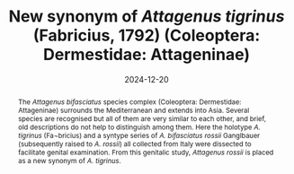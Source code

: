 ---
title: 'New synonym of <i>Attagenus tigrinus</i> (Fabricius, 1792) (Coleoptera: Dermestidae: Attageninae)'
date: '2024-12-20'
doi: ''
journal: Insecta Mundi
issue: '1092'
pagination: '1–7'
zoobank: 'urn:lsid:zoobank.org:pub:2A2AE7B0-AEC4-4626-A3CA-D13129EAB99E'

authors:
  - first_name: 'Graham J.'
    last_name: 'Holloway'
    affiliation: 'Cole Museum of Zoology, Biological Sciences, HLS Building, University of Reading, Whiteknights, Reading RG6 6EX, U.K.'
    email: 'g.holloway@reading.ac.uk'
    orcid: 'https://orcid.org/0000-0003-0495-0313'

  - first_name: 'Andreas'
    last_name: 'Herrmann'
    affiliation: 'Bremervörder Strasse 123, 21682 Stade, Germany'
    email: 'herrmann@coleopterologie.de'
    orcid: 'https://orcid.org/0000-0001-5700-1125'

download: ''

supplementary: ''

keywords:
  - <i>Attagenus bifasciatus</i>
  - <i>Attagenus rossii</i>
  - <i>Attagenus tigrinus</i>
  - aedeagus
  - median lobe
  - sternite IX
  - bursa copulatrix
  - sclerites
  - dissection
  
categories:
  - Coleoptera
  - Dermestidae
  - Attageninae
  
references:
  - authors: Adams M, Raadik TA, Burridge CP, Georges A.
    year: 2014
    title: 'Global biodiversity assessment and hyper-cryptic species complexes: more than one species of elephant in the room? Systematic Biology 63(4)'
    pages: 518–533
    doi: 
    url: 
    access: 

  - authors: Fabricius JC.
    year: 1792
    title: 'Entomologia Systematica emendata et aucta. Secundum classes, ordines, genera, species adjectis synonimis, locis, observationibus, descriptionibus. I. 1–2. C. G. Proft; Copenhagen. 1: xx + 330 p., II'
    pages: 538
    doi: 
    url: 
    access: 

  - authors: Ganglbauer L.
    year: 1904
    title: 'Die Käfer von Mitteleuropa. Die Käfer der österreichisch-ungarischen Monarchie, Deutschlands, der Schweiz, sowie des französischen und italienischen Alpengebietes. Vierter Band, erste Hälfte. Dermestidae, Byrrhidae, Nosodendridae, Georyssidae, Dryopidae, Heteroceridae, Hydrophilidae. Karl Gerold´s Sohn; Vienna, Austria. 286 p.'
    pages: 
    doi: 
    url: 
    access: 

  - authors: Harbach RE.
    year: 2012
    title: '<i>Culex pipiens</i>: species versus species complex–taxonomic history and perspective. Journal of the American Mosquito Control Association 28(4s)'
    pages: 10–23
    doi: 
    url: 
    access: 

  - authors: Háva J.
    year: 2024
    title: 'Dermestidae World (Coleoptera).'
    pages: 
    doi: 
    url: http://dermestidae.wz.cz/world-dermestidae/
    access: (Last accessed 18 February 2024.)

  - authors: Háva J, Kadej M, Kalík V.
    year: 2007
    title: 'Neotype designation of <i>Dermestes bifasciatus </i>Olivier, 1790 (Coleoptera: Dermestidae: Attageninae). Genus 18(3)'
    pages: 361–366
    doi: 
    url: 
    access: 

  - authors: Holloway GJ.
    year: 2024
    title: '<i>Anthrenus </i>(<i>Anthrenus</i>) <i>querneri </i>(Coleoptera: Dermestidae: Megatominae), a new species from Austria. Insecta Mundi 1060'
    pages: 1–6
    doi: 
    url: 
    access: 

  - authors: Holloway GJ, Bakaloudis DE, Barclay MV, Foster CW, Kadej M, Callaghan A, Paxton RJ.
    year: 2020
    title: 'Revision of taxonomic status of <i>Anthrenus pimpinellae isabellinus </i>(Coleoptera: Dermestidae). European Journal of Entomology 117'
    pages: 481–489
    doi: 
    url: 
    access: 

  - authors: Holloway GJ, Herrmann A.
    year: 2024
    title: '<i>Anthrenus </i>(<i>Anthrenus</i>) <i>valenzuelai </i>(Coleoptera, Dermestidae, Megatominae): a new species from Sardinia (Italy), Tunisia, and Morocco. Zootaxa 5453(1)'
    pages: 144–150
    doi: 
    url: 
    access: 

  - authors: Holloway GJ, Thanasoulias G, Herrmann A.
    year: 2023
    title: 'A new species <i>Anthrenus bakaloudisi </i>sp. nov. (Coleoptera, Dermestidae, Megatominae) from Macedonia, Greece and comparison with <i>Anthrenus pfefferi </i>Kalík, 1954, <i>Anthrenus delicatus </i>Kiesenwetter, 1851, and <i>Anthrenus warchalowskii </i>Kadej, Háva & Kalík, 2007. Baltic Journal of Coleopterology 23(1)'
    pages: 41–50
    doi: 
    url: 
    access: 

  - authors: Schneider CA, Rasband WS, Eliceiri KW.
    year: 2012
    title: 'NIH Image to ImageJ'
    pages: 25
    doi: 
    url: 
    access: 

  - authors: A, Szitó A, Zhou YL.
    year: 2023
    title: 'Revision of the Australian species previously known as <i>Trogoderma </i>Dejean (Coleoptera: Dermestidae). Annales Zoologici 73(4)'
    pages: 797–941
    doi: 
    url: 
    access: 

  - authors: Zhantiev RD.
    year: 2009
    title: 'New and little-known dermestid beetles (Coleoptera, Dermestidae) from the Caucasus. Entomological Review 89'
    pages: 874–877
    doi: 
    url: 
    access: 

abstract: 'The <i>Attagenus bifasciatus </i>species complex (Coleoptera: Dermestidae: Attageninae) surrounds the Mediterranean and extends into Asia. Several species are recognised but all of them are very similar to each other, and brief, old descriptions do not help to distinguish among them. Here the holotype <i>A. tigrinus </i>(Fa¬bricius) and a syntype series of <i>A. bifasciatus rossii </i>Ganglbauer (subsequently raised to <i>A. rossii</i>) all collected from Italy were dissected to facilitate genital examination. From this genitalic study, <i>Attagenus rossii </i>is placed as a new synonym of <i>A. tigrinus</i>.'

---